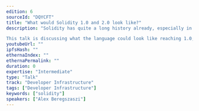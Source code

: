 ```yaml
---
edition: 6
sourceId: "DQYCFT"
title: "What would Solidity 1.0 and 2.0 look like?"
description: "Solidity has quite a long history already, especially in terms of \"crypto years\". Yet, the project has not yet reached the \"magical\" 1.0 release.

This talk is discussing what the language could look like reaching 1.0; and going beyond reaching 2.0."
youtubeUrl: ""
ipfsHash: ""
ethernaIndex: ""
ethernaPermalink: ""
duration: 0
expertise: "Intermediate"
type: "Talk"
track: "Developer Infrastructure"
tags: ["Developer Infrastructure"]
keywords: ["solidity"]
speakers: ["Alex Beregszaszi"]
---
```

